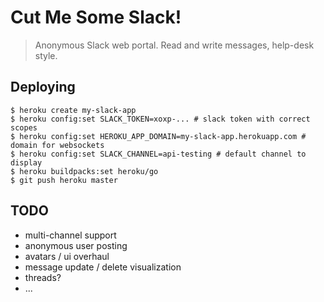 # Cut Me Some Slack!
> Anonymous Slack web portal. Read and write messages, help-desk style.

## Deploying

```
$ heroku create my-slack-app
$ heroku config:set SLACK_TOKEN=xoxp-... # slack token with correct scopes
$ heroku config:set HEROKU_APP_DOMAIN=my-slack-app.herokuapp.com # domain for websockets
$ heroku config:set SLACK_CHANNEL=api-testing # default channel to display
$ heroku buildpacks:set heroku/go
$ git push heroku master
```

## TODO

* multi-channel support
* anonymous user posting
* avatars / ui overhaul
* message update / delete visualization
* threads?
* ...
